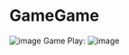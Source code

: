# GameGame
![image](https://github.com/CrowHa/GameGame/assets/109425188/cc3434e5-9581-4166-9031-ead7e76c60e0)
Game Play:
![image](https://github.com/CrowHa/GameGame/assets/109425188/1ca89d64-0c82-47aa-87fd-1d199dd534bd)


